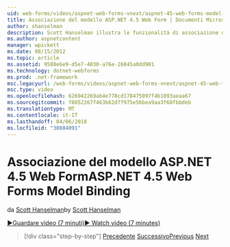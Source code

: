 ```yaml
---
uid: web-forms/videos/aspnet-web-forms-vnext/aspnet-45-web-forms-model-binding
title: Associazione del modello ASP.NET 4.5 Web Form | Documenti Microsoft
author: shanselman
description: Scott Hanselman illustra le funzionalità di associazione del modello ASP.NET 4.5
ms.author: aspnetcontent
manager: wpickett
ms.date: 08/15/2012
ms.topic: article
ms.assetid: 9588e6e9-d5e7-4030-a76e-26845a0dd901
ms.technology: dotnet-webforms
ms.prod: .net-framework
msc.legacyurl: /web-forms/videos/aspnet-web-forms-vnext/aspnet-45-web-forms-model-binding
msc.type: video
ms.openlocfilehash: 626942269ab4e778cd178475097f4b1093aeaa67
ms.sourcegitcommit: f8852267f463b62d7f975e56bea9aa3f68fbbdeb
ms.translationtype: MT
ms.contentlocale: it-IT
ms.lasthandoff: 04/06/2018
ms.locfileid: "30884091"
---
```

<a name="aspnet-45-web-forms-model-binding"></a><span data-ttu-id="473c3-103">Associazione del modello ASP.NET 4.5 Web Form</span><span class="sxs-lookup"><span data-stu-id="473c3-103">ASP.NET 4.5 Web Forms Model Binding</span></span>
====================
<span data-ttu-id="473c3-104">da [Scott Hanselman](https://github.com/shanselman)</span><span class="sxs-lookup"><span data-stu-id="473c3-104">by [Scott Hanselman](https://github.com/shanselman)</span></span>

[<span data-ttu-id="473c3-105">&#9654;Guardare video (7 minuti)</span><span class="sxs-lookup"><span data-stu-id="473c3-105">&#9654; Watch video (7 minutes)</span></span>](https://channel9.msdn.com/Blogs/ASP-NET-Site-Videos/aspnet-45-web-forms-model-binding)

> [!div class="step-by-step"]
> <span data-ttu-id="473c3-106">[Precedente](aspnet-vnext-videos-model-binding-part-3-updating.md)
> [Successivo](aspnet-45-web-forms-strong-typed-data-controls.md)</span><span class="sxs-lookup"><span data-stu-id="473c3-106">[Previous](aspnet-vnext-videos-model-binding-part-3-updating.md)
[Next](aspnet-45-web-forms-strong-typed-data-controls.md)</span></span>
